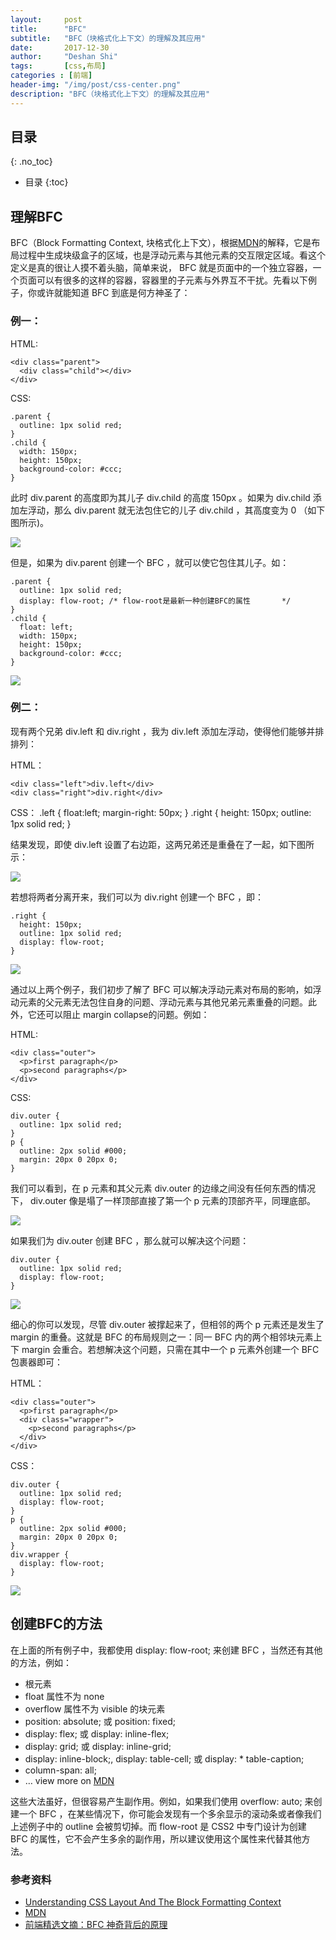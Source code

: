 ```yaml
---
layout:     post
title:      "BFC"
subtitle:   "BFC（块格式化上下文）的理解及其应用"
date:       2017-12-30
author:     "Deshan Shi"
tags:       [css,布局]
categories : [前端]
header-img: "/img/post/css-center.png"
description: "BFC（块格式化上下文）的理解及其应用"
---
```


## 目录
{: .no_toc}

* 目录
{:toc}

## 理解BFC

BFC（Block Formatting Context, 块格式化上下文），根据[MDN](https://developer.mozilla.org/zh-CN/docs/Web/Guide/CSS/Block_formatting_context)的解释，它是布局过程中生成块级盒子的区域，也是浮动元素与其他元素的交互限定区域。看这个定义是真的很让人摸不着头脑，简单来说， BFC 就是页面中的一个独立容器，一个页面可以有很多的这样的容器，容器里的子元素与外界互不干扰。先看以下例子，你或许就能知道 BFC 到底是何方神圣了：

### 例一：

HTML:

	<div class="parent">
	  <div class="child"></div>
	</div>

CSS:

	.parent {
	  outline: 1px solid red;
	}
	.child {
	  width: 150px;
	  height: 150px;
	  background-color: #ccc;
	}

此时 div.parent 的高度即为其儿子 div.child 的高度 150px 。如果为 div.child 添加左浮动，那么 div.parent 就无法包住它的儿子 div.child ，其高度变为 0 （如下图所示)。

 ![](https://i.loli.net/2018/10/15/5bc4589889eaa.png)

但是，如果为 div.parent 创建一个 BFC ，就可以使它包住其儿子。如：

	.parent {
	  outline: 1px solid red;
	  display: flow-root; /* flow-root是最新一种创建BFC的属性       */
	}
	.child {
	  float: left;
	  width: 150px;
	  height: 150px;
	  background-color: #ccc;
	}

 ![](https://i.loli.net/2018/10/15/5bc458988a369.png)

### 例二：

现有两个兄弟 div.left 和 div.right ，我为 div.left 添加左浮动，使得他们能够并排排列：

HTML：

	<div class="left">div.left</div>
	<div class="right">div.right</div>

CSS：
	.left {
	  float:left;
	  margin-right: 50px;
	}
	.right {
	  height: 150px;
	  outline: 1px solid red;
	}

结果发现，即使 div.left 设置了右边距，这两兄弟还是重叠在了一起，如下图所示：

 ![](https://i.loli.net/2018/10/15/5bc45cc291c2f.png)

若想将两者分离开来，我们可以为 div.right 创建一个 BFC ，即：

	.right {
	  height: 150px;
	  outline: 1px solid red;
	  display: flow-root;
	}

 ![](https://i.loli.net/2018/10/15/5bc45d9977a18.png)

通过以上两个例子，我们初步了解了 BFC 可以解决浮动元素对布局的影响，如浮动元素的父元素无法包住自身的问题、浮动元素与其他兄弟元素重叠的问题。此外，它还可以阻止 margin collapse的问题。例如：

HTML:

	<div class="outer">
	  <p>first paragraph</p>
	  <p>second paragraphs</p>      
	</div>

CSS: 

	div.outer {
	  outline: 1px solid red;
	}
	p {
	  outline: 2px solid #000;
	  margin: 20px 0 20px 0;
	}

我们可以看到，在 p 元素和其父元素 div.outer 的边缘之间没有任何东西的情况下， div.outer 像是塌了一样顶部直接了第一个 p 元素的顶部齐平，同理底部。

![](https://i.loli.net/2018/10/15/5bc46f41cdb3b.png)

如果我们为 div.outer 创建 BFC ，那么就可以解决这个问题：

	div.outer {
	  outline: 1px solid red;
	  display: flow-root;
	}

![](https://i.loli.net/2018/10/15/5bc47139ebc22.png)

细心的你可以发现，尽管 div.outer 被撑起来了，但相邻的两个 p 元素还是发生了 margin 的重叠。这就是 BFC 的布局规则之一：同一 BFC 内的两个相邻块元素上下 margin 会重合。若想解决这个问题，只需在其中一个 p 元素外创建一个 BFC 包裹器即可：

HTML： 

	<div class="outer">
	  <p>first paragraph</p>
	  <div class="wrapper">
	    <p>second paragraphs</p>
	  </div>
	</div>

CSS：
 
	div.outer {
	  outline: 1px solid red;
	  display: flow-root;
	}
	p {
	  outline: 2px solid #000;
	  margin: 20px 0 20px 0;
	}
	div.wrapper {
	  display: flow-root;
	}

![](https://i.loli.net/2018/10/15/5bc47493e810f.png)

## 创建BFC的方法

在上面的所有例子中，我都使用 display: flow-root; 来创建 BFC ，当然还有其他的方法，例如：

* 根元素
* float 属性不为 none
* overflow 属性不为 visible 的块元素
* position: absolute; 或 position: fixed;
* display: flex; 或 display: inline-flex;
* display: grid; 或 display: inline-grid;
* display: inline-block;, display: table-cell; 或 display: * table-caption;
* column-span: all;
* … view more on [MDN](https://developer.mozilla.org/zh-CN/docs/Web/Guide/CSS/Block_formatting_context)

这些大法虽好，但很容易产生副作用。例如，如果我们使用 overflow: auto; 来创建一个 BFC ，在某些情况下，你可能会发现有一个多余显示的滚动条或者像我们上述例子中的 outline 会被剪切掉。而 flow-root 是 CSS2 中专门设计为创建 BFC 的属性，它不会产生多余的副作用，所以建议使用这个属性来代替其他方法。

### 参考资料

* [Understanding CSS Layout And The Block Formatting Context](https://www.smashingmagazine.com/2017/12/understanding-css-layout-block-formatting-context/)
* [MDN](https://developer.mozilla.org/zh-CN/docs/Web/Guide/CSS/Block_formatting_context)
* [前端精选文摘：BFC 神奇背后的原理](https://www.cnblogs.com/lhb25/p/inside-block-formatting-ontext.html)